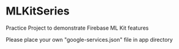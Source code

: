 # MLKitSeries
Practice Project to demonstrate Firebase ML Kit features

Please place your own "google-services.json" file in app directory
